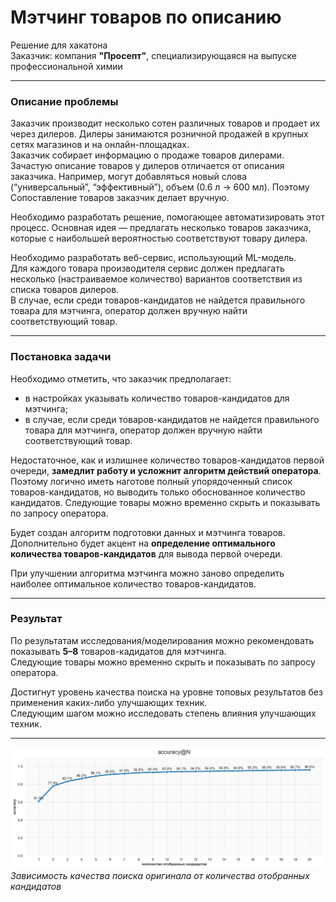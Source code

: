 # Мэтчинг товаров по описанию

Решение для хакатона  
Заказчик: компания **"Просепт"**, специализирующаяся на выпуске профессиональной химии

---

### Описание проблемы

Заказчик производит несколько сотен различных товаров и продает их через дилеров. Дилеры занимаются розничной продажей в крупных сетях магазинов и на онлайн-площадках.  
Заказчик собирает информацию о продаже товаров дилерами. Зачастую описание товаров у дилеров отличается от описания заказчика. Например, могут добавляться новый слова (“универсальный”, “эффективный”), объем (0.6 л -> 600 мл). Поэтому Сопоставление товаров заказчик делает вручную.

Необходимо разработать решение, помогающее автоматизировать этот процесс. Основная идея — предлагать несколько товаров заказчика, которые с наибольшей вероятностью соответствуют товару дилера.

Необходимо разработать веб-сервис, использующий ML-модель.  
Для каждого товара производителя сервис должен предлагать несколько (настраиваемое количество) вариантов соответствия из списка товаров дилеров.  
В случае, если среди товаров-кандидатов не найдется правильного товара для мэтчинга, оператор должен вручную найти соответствующий товар.

---

### Постановка задачи

Необходимо отметить, что заказчик предполагает:

- в настройках указывать количество товаров-кандидатов для мэтчинга;  
- в случае, если среди товаров-кандидатов не найдется правильного товара для мэтчинга, оператор должен вручную найти соответствующий товар.

Недостаточное, как и излишнее количество товаров-кандидатов первой очереди, **замедлит работу и усложнит алгоритм действий оператора**.  
Поэтому логично иметь наготове полный упорядоченный список товаров-кандидатов, но выводить только обоснованное количество кандидатов. Следующие товары можно временно скрыть и показывать по запросу оператора.

Будет создан алгоритм подготовки данных и мэтчинга товаров.  
Дополнительно будет акцент на **определение оптимального количества товаров-кандидатов** для вывода первой очереди.

При улучшении алгоритма мэтчинга можно заново определить наиболее оптимальное количество товаров-кандидатов.

---

### Результат

По результатам исследования/моделирования можно рекомендовать показывать **5–8** товаров-кадидатов для мэтчинга.  
Следующие товары можно временно скрыть и показывать по запросу оператора.

Достигнут уровень качества поиска на уровне топовых результатов без применения каких-либо улучшающих техник.  
Следующим шагом можно исследовать степень влияния улучшающих техник.


---

![Зависимость качества поиска оригинала от количества отобранных кандидатов](https://github.com/Nanobelka/prosept_matching/blob/main/images/accuracy%40N.png)
*Зависимость качества поиска оригинала от количества отобранных кандидатов*
